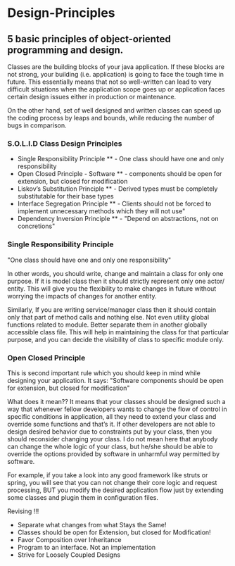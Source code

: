 # Design-Principles #

## 5 basic principles of object-oriented programming and design. ##


Classes are the building blocks of your java application. If these blocks are not strong, your building (i.e. application) is going to face the tough time in future. This essentially means that not so well-written can lead to very difficult situations when the application scope goes up or application faces certain design issues either in production or maintenance.

On the other hand, set of well designed and written classes can speed up the coding process by leaps and bounds, while reducing the number of bugs in comparison.

### S.O.L.I.D Class Design Principles ###

- Single Responsibility Principle ** - One class should have one and only responsibility
- Open Closed Principle - Software ** - components should be open for extension, but closed for modification
- Liskov’s Substitution Principle ** - Derived types must be completely substitutable for their base types
- Interface Segregation Principle ** - Clients should not be forced to implement unnecessary methods which they will not use"
- Dependency Inversion Principle ** - "Depend on abstractions, not on concretions"

### Single Responsibility Principle ###

"One class should have one and only one responsibility"

In other words, you should write, change and maintain a class for only one purpose. If it is model class then it should strictly represent only one actor/ entity. This will give you the flexibility to make changes in future without worrying the impacts of changes for another entity.

Similarly, If you are writing service/manager class then it should contain only that part of method calls and nothing else. Not even utility global functions related to module. Better separate them in another globally accessible class file. This will help in maintaining the class for that particular purpose, and you can decide the visibility of class to specific module only.

### Open Closed Principle ###

This is second important rule which you should keep in mind while designing your application. 
It says: "Software components should be open for extension, but closed for modification"

What does it mean?? It means that your classes should be designed such a way that whenever fellow developers wants to change the flow of control in specific conditions in application, all they need to extend your class and override some functions and that’s it.
If other developers are not able to design desired behavior due to constraints put by your class, then you should reconsider changing your class. I do not mean here that anybody can change the whole logic of your class, but he/she should be able to override the options provided by software in unharmful way permitted by software.

For example, if you take a look into any good framework like struts or spring, you will see that you can not change their core logic and request processing, BUT you modify the desired application flow just by extending some classes and plugin them in configuration files.

Revising !!!
- Separate what changes from what Stays the Same!
- Classes should be open for Extension, but closed for Modification!
- Favor Composition over Inheritance
- Program to an interface. Not an implementation
- Strive for Loosely Coupled Designs
